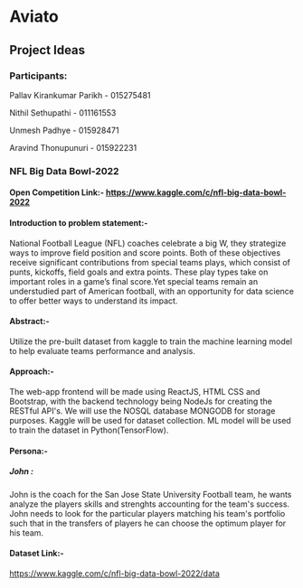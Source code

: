 # Aviato

## Project Ideas

### Participants:

Pallav Kirankumar Parikh - 015275481

Nithil Sethupathi - 011161553

Unmesh Padhye - 015928471

Aravind Thonupunuri - 015922231



### NFL Big Data Bowl-2022
#### Open Competition Link:- https://www.kaggle.com/c/nfl-big-data-bowl-2022

#### Introduction to problem statement:-
National Football League (NFL) coaches celebrate a big W, they strategize ways to improve field position and score points. Both of these objectives receive significant contributions from special teams plays, which consist of punts, kickoffs, field goals and extra points. These play types take on important roles in a game’s final score.Yet special teams remain an understudied part of American football, with an opportunity for data science to offer better ways to understand its impact.
 
#### Abstract:-
Utilize the pre-built dataset from kaggle to train the machine learning model to help evaluate teams performance and analysis.

#### Approach:-
The web-app frontend will be made using ReactJS, HTML CSS and Bootstrap, with the backend technology being NodeJs for creating the RESTful API's. We will use the NOSQL database MONGODB for storage purposes. Kaggle will be used for dataset collection. ML model will be used to train the dataset in Python(TensorFlow).


#### Persona:-
##### John :  
John is the coach for the San Jose State University Football team, he wants analyze the players skills and strenghts accounting for the team's success. John needs to look for the particular players matching his team's portfolio such that in the transfers of players he can choose the optimum player for his team.

#### Dataset Link:- 
https://www.kaggle.com/c/nfl-big-data-bowl-2022/data

